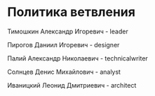 # Политика ветвления

Тимошкин Александр Игоревич -  leader

Пирогов Даниил Игоревич - designer

Палий Александр Николаевич - technicalwriter

Солнцев Денис Михайлович - analyst

Иваницкий Леонид Дмитриевич - architect
